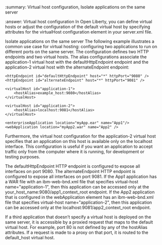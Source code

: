 :summary: Virtual host configuration, Isolate applications on the same server

:answer: 
Virtual host configuration
In Open Liberty, you can define virtual hosts or adjust the configuration of the default virtual host by specifying attributes for the virtualHost configuration element in your server.xml file.

Isolate applications on the same server
The following example illustrates a common use case for virtual hosting: configuring two applications to run on different ports on the same server. The configuration defines two HTTP endpoints and two virtual hosts. The alias configurations associate the application-1 virtual host with the defaultHttpEndpoint endpoint and the application-2 virtual host with the alternateEndpoint endpoint:
```
<httpEndpoint id="defaultHttpEndpoint" host="*" httpPort="9080" />
<httpEndpoint id="alternateEndpoint" host="*" httpPort="9081" />

<virtualHost id="application-1">
    <hostAlias>example_host:9080</hostAlias>
</virtualHost>

<virtualHost id="application-2">
    <hostAlias>localhost:9081</hostAlias>
</virtualHost>

<enterpriseApplication location="myApp.ear" name="App1"/>
<webApplication location="myApp2.war" name="App2" />
```
Furthermore, the virtual host configuration for the application-2 virtual host specifies that an application on this host is available only on the localhost interface. This configuration is useful if you want an application to accept traffic only from the computer where it is running, for development or testing purposes.

The defaultHttpEndpoint HTTP endpoint is configured to expose all interfaces on port 9080. The alternateEndpoint HTTP endpoint is configured to expose all interfaces on port 9081. If the App1 application has a WAR file with an ibm-web-bnd.xml file that specifies virtual-host name="application-1", then this application can be accessed only at the your_host_name:9080/app1_context_root endpoint. If the App2 application that is configured in the webApplication element has an ibm-web-bnd.xml file that specifies virtual-host name="application-2", then this application can be accessed only at the localhost:9081/app2_context_root endpoint.

If a third application that doesn’t specify a virtual host is deployed on the same server, it is accessible by a proxied request that maps to the default virtual host. For example, port 80 is not defined by any of the hostAlias attributes. If a request is made to a proxy on that port, it is routed to the default_host virtual host.